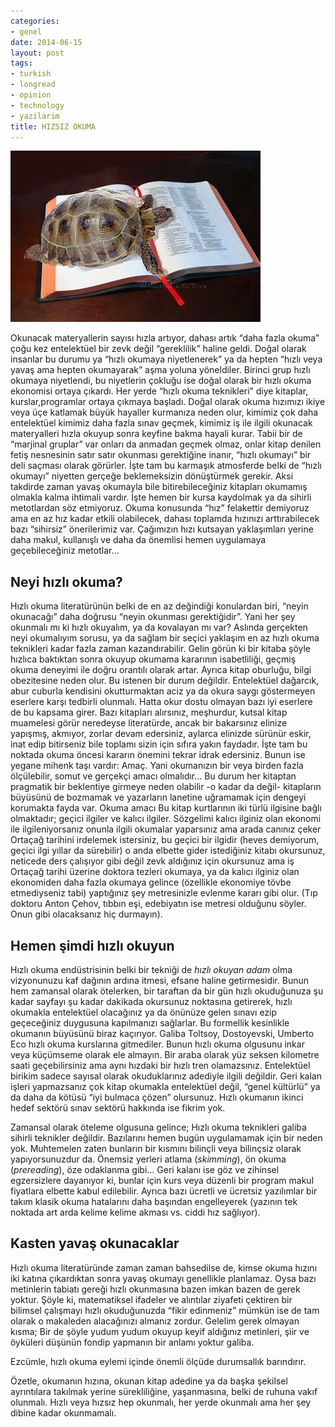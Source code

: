 ```yaml
---
categories:
- genel
date: 2014-06-15
layout: post
tags:
- turkish
- longread
- opinion
- technology
- yazilarim
title: HIZSIZ OKUMA
---
```


[![](/images/d427c-tortoise-on-a-bible.jpg)](https://suatatan.wordpress.com/wp-content/uploads/2014/06/d427c-tortoise-on-a-bible.jpg)

Okunacak materyallerin sayısı hızla artıyor, dahası artık “daha fazla okuma” çoğu kez entelektüel bir zevk değil “gereklilik” haline geldi. Doğal olarak insanlar bu durumu ya “hızlı okumaya niyetlenerek” ya da hepten “hızlı veya yavaş ama hepten okumayarak” aşma yoluna yöneldiler. Birinci grup hızlı okumaya niyetlendi, bu niyetlerin çokluğu ise doğal olarak bir hızlı okuma ekonomisi ortaya çıkardı. Her yerde “hızlı okuma teknikleri” diye kitaplar, kurslar,programlar ortaya çıkmaya başladı. Doğal olarak okuma hızımızı ikiye veya üçe katlamak büyük hayaller kurmanıza neden olur, kimimiz çok daha entelektüel kimimiz daha fazla sınav geçmek, kimimiz iş ile ilgili okunacak materyalleri hızla okuyup sonra keyfine bakma hayali kurar. Tabii bir de “marjinal gruplar” var onları da anmadan geçmek olmaz, onlar kitap denilen fetiş nesnesinin satır satır okunması gerektiğine inanır, “hızlı okumayı” bir deli saçması olarak görürler. İşte tam bu karmaşık atmosferde belki de “hızlı okumayı” niyetten gerçeğe beklemeksizin dönüştürmek gerekir. Aksi takdirde zaman yavaş okumayla bile bitirebileceğiniz kitapları okumamış olmakla kalma ihtimali vardır. İşte hemen bir kursa kaydolmak ya da sihirli metotlardan söz etmiyoruz. Okuma konusunda “hız” felakettir demiyoruz ama en az hız kadar etkili olabilecek, dahası toplamda hızınızı arttırabilecek bazı “sihirsiz” önerilerimiz var. Çağımızın hızı kutsayan yaklaşımları yerine daha makul, kullanışlı ve daha da önemlisi hemen uygulamaya geçebileceğiniz metotlar…

  

## **Neyi hızlı okuma?**

Hızlı okuma literatürünün belki de en az değindiği konulardan biri, “neyin okunacağı” daha doğrusu “neyin okunması gerektiğidir”. Yani her şey okunmalı mı ki hızlı okuyalım, ya da kovalayan mı var? Aslında gerçekten neyi okumalıyım sorusu, ya da sağlam bir seçici yaklaşım en az hızlı okuma teknikleri kadar fazla zaman kazandırabilir. Gelin görün ki bir kitaba şöyle hızlıca baktıktan sonra okuyup okumama kararının isabetliliği, geçmiş okuma deneyimi ile doğru orantılı olarak artar. Ayrıca kitap oburluğu, bilgi obezitesine neden olur. Bu istenen bir durum değildir. Entelektüel dağarcık, abur cuburla kendisini okutturmaktan aciz ya da okura saygı göstermeyen eserlere karşı tedbirli olunmalı. Hatta okur dostu olmayan bazı iyi eserlere de bu kapsama girer. Bazı kitapları alırsınız, meşhurdur, kutsal kitap muamelesi görür neredeyse literatürde, ancak bir bakarsınız elinize yapışmış, akmıyor, zorlar devam edersiniz, aylarca elinizde sürünür eskir, inat edip bitirseniz bile toplamı sizin için sıfıra yakın faydadır. İşte tam bu noktada okuma öncesi kararın önemini tekrar idrak edersiniz. Bunun ise yegane mihenk taşı vardır: Amaç. Yani okumanızın bir veya birden fazla ölçülebilir, somut ve gerçekçi amacı olmalıdır… Bu durum her kitaptan pragmatik bir beklentiye girmeye neden olabilir -o kadar da değil- kitapların büyüsünü de bozmamak ve yazarların lanetine uğramamak için dengeyi korumakta fayda var. Okuma amacı Bu kitap kurtlarının iki türlü ilgisine bağlı olmaktadır; geçici ilgiler ve kalıcı ilgiler. Sözgelimi kalıcı ilginiz olan ekonomi ile ilgileniyorsanız onunla ilgili okumalar yaparsınız ama arada canınız çeker Ortaçağ tarihini irdelemek istersiniz, bu geçici bir ilgidir (heves demiyorum, geçici ilgi yıllar da sürebilir) o anda elbette gider istediğiniz kitabı okursunuz, neticede ders çalışıyor gibi değil zevk aldığınız için okursunuz ama iş Ortaçağ tarihi üzerine doktora tezleri okumaya, ya da kalıcı ilginiz olan ekonomiden daha fazla okumaya gelince (özellikle ekonomiye tövbe etmediyseniz tabi) yaptığınız şey metresinizle evlenme kararı gibi olur. (Tıp doktoru Anton Çehov, tıbbın eşi, edebiyatın ise metresi olduğunu söyler. Onun gibi olacaksanız hiç durmayın).

  

## Hemen şimdi hızlı okuyun

Hızlı okuma endüstrisinin belki bir tekniği de _hızlı okuyan adam_ olma vizyonunuzu kaf dağının ardına itmesi, efsane haline getirmesidir. Bunun hem zamansal olarak ötelerken, bir taraftan da bir gün hızlı okuduğunuza şu kadar sayfayı şu kadar dakikada okursunuz noktasına getirerek, hızlı okumakla entelektüel olacağınız ya da önünüze gelen sınavı ezip geçeceğiniz duygusuna kapılmanızı sağlarlar. Bu formellik kesinlikle okumanın büyüsünü biraz kaçırıyor. Galiba Toltsoy, Dostoyevski, Umberto Eco hızlı okuma kurslarına gitmediler. Bunun hızlı okuma olgusunu inkar veya küçümseme olarak ele almayın. Bir araba olarak yüz seksen kilometre saati geçebilirsiniz ama aynı hızdaki bir hızlı tren olamazsınız. Entelektüel birikim sadece sayısal olarak okuduklarınız adediyle ilgili değildir. Geri kalan işleri yapmazsanız çok kitap okumakla entelektüel değil, “genel kültürlü” ya da daha da kötüsü “iyi bulmaca çözen” olursunuz. Hızlı okumanın ikinci hedef sektörü sınav sektörü hakkında ise fikrim yok.

  

Zamansal olarak öteleme olgusuna gelince; Hızlı okuma teknikleri galiba sihirli teknikler değildir. Bazılarını hemen bugün uygulamamak için bir neden yok. Muhtemelen zaten bunların bir kısmını bilinçli veya bilinçsiz olarak yapıyorsunuzdur da. Önemsiz yerleri atlama (_skimming_), ön okuma (_prereading_), öze odaklanma gibi… Geri kalanı ise göz ve zihinsel egzersizlere dayanıyor ki, bunlar için kurs veya düzenli bir program makul fiyatlara elbette kabul edilebilir. Ayrıca bazı ücretli ve ücretsiz yazılımlar bir takım klasik okuma hatalarını daha başından engelleyerek (yazının tek noktada art arda kelime kelime akması vs. ciddi hız sağlıyor).

  

## Kasten yavaş okunacaklar

Hızlı okuma literatüründe zaman zaman bahsedilse de, kimse okuma hızını iki katına çıkardıktan sonra yavaş okumayı genellikle planlamaz. Oysa bazı metinlerin tabiatı gereği hızlı okunmasına bazen imkan bazen de gerek yoktur. Şöyle ki, matematiksel ifadeler ve alıntılar ziyafeti çektiren bir bilimsel çalışmayı hızlı okuduğunuzda “fikir edinmeniz” mümkün ise de tam olarak o makaleden alacağınızı almanız zordur. Gelelim gerek olmayan kısma; Bir de şöyle yudum yudum okuyup keyif aldığınız metinleri, şiir ve öyküleri düşünün fondip yapmanın bir anlamı yoktur galiba.

Ezcümle, hızlı okuma eylemi içinde önemli ölçüde durumsallık barındırır.

  

Özetle, okumanın hızına, okunan kitap adedine ya da başka şekilsel ayrıntılara takılmak yerine sürekliliğine, yaşanmasına, belki de ruhuna vakıf olunmalı. Hızlı veya hızsız hep okunmalı, her yerde okunmalı ama her şey dibine kadar okunmamalı.
